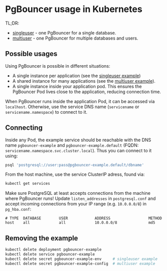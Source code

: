 PgBouncer usage in Kubernetes
=============================

TL;DR:

* [singleuser](https://github.com/versus/docker-pgbouncer/tree/master/examples/kubernetes/singleuser) - one PgBouncer for a single database.
* [multiuser](https://github.com/versus/docker-pgbouncer/tree/master/examples/kubernetes/multiuser) - one PgBouncer for multiple databases and users.

Possible usages
---------------

Using PgBouncer is possible in different situations:

* A single instance per application (see the [singleuser example](https://github.com/versus/docker-pgbouncer/tree/master/examples/kubernetes/singleuser))
* A shared instance for many applications (see the [multiuser example](https://github.com/versus/docker-pgbouncer/tree/master/examples/kubernetes/multiuser)).
* A single instance inside your application pod. This ensures the PgBouncer Pod lives close to the application, reducing connection time.

When PgBouncer runs inside the application Pod, it can be accessed via `localhost`. Otherwise, use the service DNS name (`servicename` or `servicename.namespace`) to connect to it.


Connecting
----------

Inside any Pod, the example service should be reachable with the DNS name `pgbouncer-example` and `pgbouncer-example.default` (FQDN: `servicename.namespace.svc.cluster.local`). Thus you can connect to it using:

```sh
psql 'postgresql://user:pass@pgbouncer-example.default/dbname'
```

From the host machine, use the service ClusterIP adress, found via:

```sh
kubectl get services
```

Make sure PostgreSQL at least accepts connections from the machine where PgBouncer runs! Update `listen_addresses` in `postgresql.conf` and accept incoming connections from your IP range (e.g. `10.0.0.0/8`) in `pg_hba.conf`:

```
# TYPE  DATABASE        USER            ADDRESS                 METHOD
host    all             all             10.0.0.0/8              md5
```

Removing the example
---------------------

```sh
kubectl delete deployment pgbouncer-example
kubectl delete service pgbouncer-example
kubectl delete secret pgbouncer-example-env     # singleuser example
kubectl delete secret pgbouncer-example-config  # multiuser example
```
